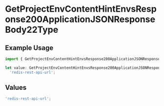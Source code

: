 # GetProjectEnvContentHintEnvsResponse200ApplicationJSONResponseBody22Type

## Example Usage

```typescript
import { GetProjectEnvContentHintEnvsResponse200ApplicationJSONResponseBody22Type } from '@vercel/client/models/operations';

let value: GetProjectEnvContentHintEnvsResponse200ApplicationJSONResponseBody22Type =
  'redis-rest-api-url';
```

## Values

```typescript
'redis-rest-api-url';
```
